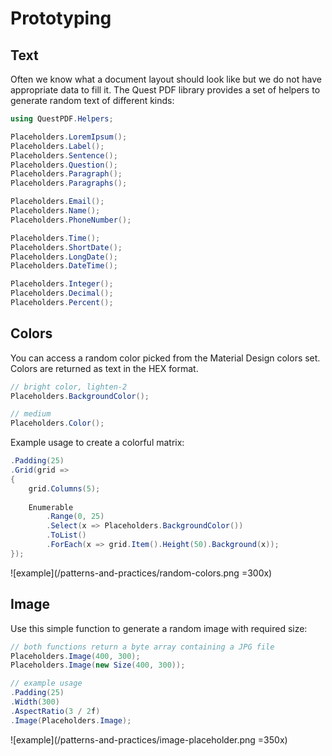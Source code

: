 # Prototyping

## Text

Often we know what a document layout should look like but we do not have appropriate data to fill it. The Quest PDF library provides a set of helpers to generate random text of different kinds:

```c#
using QuestPDF.Helpers;

Placeholders.LoremIpsum();
Placeholders.Label();
Placeholders.Sentence();
Placeholders.Question();
Placeholders.Paragraph();
Placeholders.Paragraphs();

Placeholders.Email();
Placeholders.Name();
Placeholders.PhoneNumber();

Placeholders.Time();
Placeholders.ShortDate();
Placeholders.LongDate();
Placeholders.DateTime();

Placeholders.Integer();
Placeholders.Decimal();
Placeholders.Percent();
```

## Colors

You can access a random color picked from the Material Design colors set. Colors are returned as text in the HEX format.

```c#
// bright color, lighten-2
Placeholders.BackgroundColor();

// medium
Placeholders.Color();
```

Example usage to create a colorful matrix:

```c#
.Padding(25)
.Grid(grid =>
{
    grid.Columns(5);
    
    Enumerable
        .Range(0, 25)
        .Select(x => Placeholders.BackgroundColor())
        .ToList()
        .ForEach(x => grid.Item().Height(50).Background(x));
});
```

![example](/patterns-and-practices/random-colors.png =300x)

## Image

Use this simple function to generate a random image with required size:

```c#
// both functions return a byte array containing a JPG file
Placeholders.Image(400, 300);
Placeholders.Image(new Size(400, 300));

// example usage
.Padding(25)
.Width(300)
.AspectRatio(3 / 2f)
.Image(Placeholders.Image);
```

![example](/patterns-and-practices/image-placeholder.png =350x)